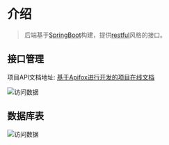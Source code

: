 # 介绍

> 后端基于[SpringBoot](https://spring.io/)构建，提供[restful](https://restful.kr)风格的接口。

## 接口管理

项目API文档地址: [基于Apifox进行开发的项目在线文档](https://www.apifox.cn/apidoc/project-1433047/api-33800779)

<img :src="$withBase('/images/api.png')" alt="访问数据">

## 数据库表

<img :src="$withBase('/images/db.png')" alt="访问数据">
